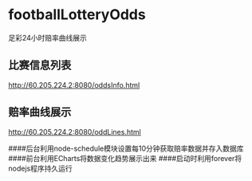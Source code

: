 # footballLotteryOdds
足彩24小时赔率曲线展示

## 比赛信息列表
http://60.205.224.2:8080/oddsInfo.html

## 赔率曲线展示
http://60.205.224.2:8080/oddLines.html

####后台利用node-schedule模块设置每10分钟获取赔率数据并存入数据库
####前台利用ECharts将数据变化趋势展示出来
####启动时利用forever将nodejs程序持久运行
